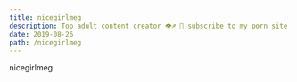 ```yaml
---
title: nicegirlmeg
description: Top adult content creator 👁♐️ 👑 subscribe to my porn site below IG Missskaylax
date: 2019-08-26
path: /nicegirlmeg
---
```


nicegirlmeg